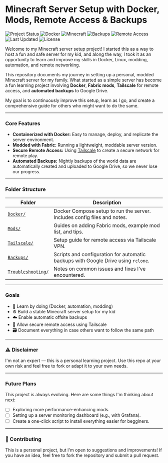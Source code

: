 # Minecraft Server Setup with Docker, Mods, Remote Access & Backups

![Project Status](https://img.shields.io/badge/status-learning-informational)
![Docker](https://img.shields.io/badge/docker-ready-blue?logo=docker)
![Minecraft](https://img.shields.io/badge/Minecraft%20mod%20loader-fabric-blueviolet)
![Backups](https://img.shields.io/badge/backup-automated-success)
![Remote Access](https://img.shields.io/badge/remote%20access-tailscale-blue?logo=tailscale)
![Last Updated](https://img.shields.io/github/last-commit/ulen7/Minecraft)
![License](https://img.shields.io/badge/license-MIT-green)

Welcome to my Minecraft server setup project! I started this as a way to host a fun and safe server for my kid, and along the way, I took it as an opportunity to learn and improve my skills in Docker, Linux, modding, automation, and remote networking.

This repository documents my journey in setting up a personal, modded Minecraft server for my family. What started as a simple server has become a fun learning project involving **Docker**, **Fabric mods**, **Tailscale** for remote access, and **automated backups** to Google Drive.

My goal is to continuously improve this setup, learn as I go, and create a comprehensive guide for others who might want to do the same.

---
### Core Features

* **Containerized with Docker:** Easy to manage, deploy, and replicate the server environment.
* **Modded with Fabric:** Running a lightweight, moddable server version.
* **Secure Remote Access:** Using [Tailscale](https://tailscale.com/) to create a secure network for remote play.
* **Automated Backups:** Nightly backups of the world data are automatically created and uploaded to Google Drive, so we never lose our progress.
---

### Folder Structure

| Folder | Description |
|--------|-------------|
| [`Docker/`](./Docker) | Docker Compose setup to run the server. Includes config files and notes. |
| [`Mods/`](./Mods) | Guides on adding Fabric mods, example mod list, and tips. |
| [`Tailscale/`](./Tailscale) | Setup guide for remote access via Tailscale VPN. |
| [`Backups/`](./Backups) | Scripts and configuration for automatic backups with Google Drive using `rclone`. |
| [`Troubleshooting/`](./Troubleshooting) | Notes on common issues and fixes I’ve encountered. |

---

### Goals

- 🧠 Learn by doing (Docker, automation, modding)
- ⚙️ Build a stable Minecraft server setup for my kid
- ☁️ Enable automatic offsite backups
- 🔐 Allow secure remote access using Tailscale
- 🗃️ Document everything in case others want to follow the same path

---

### ⚠️ Disclaimer

I'm not an expert — this is a personal learning project. Use this repo at your own risk and feel free to fork or adapt it to your own needs.

---

### Future Plans

This project is always evolving. Here are some things I'm thinking about next:

- [ ] Exploring more performance-enhancing mods.
- [ ] Setting up a server monitoring dashboard (e.g., with Grafana).
- [ ] Create a one-click script to install everything easier for begginers.

---

### 🤝 Contributing

This is a personal project, but I'm open to suggestions and improvements! If you have an idea, feel free to fork the repository and submit a pull request.
